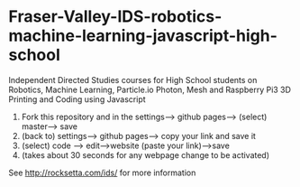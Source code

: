 # Fraser-Valley-IDS-robotics-machine-learning-javascript-high-school

Independent Directed Studies courses for High School students on Robotics, Machine Learning, Particle.io Photon, Mesh and Raspberry Pi3 3D Printing and Coding using Javascript

1. Fork this repository and in the settings--> github pages--> (select) master--> save  
1. (back to) settings--> github pages--> copy your link and save it  
1. (select) code --> edit-->website (paste your link)-->save
1. (takes about 30 seconds for any webpage change to be activated)
 
See http://rocksetta.com/ids/ for more information
